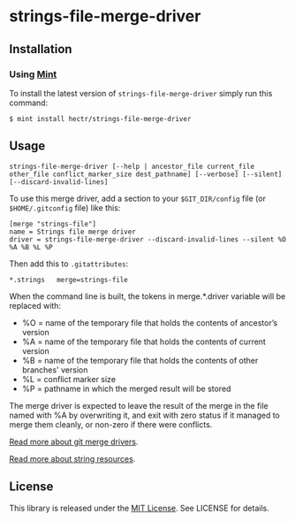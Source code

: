 # strings-file-merge-driver

## Installation

### Using [Mint](https://github.com/yonaskolb/mint)

To install the latest version of `strings-file-merge-driver` simply run this command:

```
$ mint install hectr/strings-file-merge-driver
```

## Usage

```
strings-file-merge-driver [--help | ancestor_file current_file other_file conflict_marker_size dest_pathname] [--verbose] [--silent] [--discard-invalid-lines]
```

To use this merge driver, add a section to your `$GIT_DIR/config` file (or `$HOME/.gitconfig` file) like this:

```
[merge "strings-file"]
name = Strings file merge driver
driver = strings-file-merge-driver --discard-invalid-lines --silent %O %A %B %L %P
```

Then add this to `.gitattributes`:

```
*.strings   merge=strings-file
```

When the command line is built, the tokens in merge.*.driver variable will be replaced with:

- %O = name of the temporary file that holds the contents of ancestor’s version
- %A = name of the temporary file that holds the contents of current version
- %B = name of the temporary file that holds the contents of other branches' version
- %L = conflict marker size
- %P = pathname in which the merged result will be stored

The merge driver is expected to leave the result of the merge in the file named with %A by overwriting it, and exit with zero status if it managed to merge them cleanly, or non-zero if there were conflicts.

[Read more about git merge drivers](https://git-scm.com/docs/gitattributes).

[Read more about string resources](https://developer.apple.com/library/content/documentation/Cocoa/Conceptual/LoadingResources/Strings/Strings.html>).

## License

This library is released under the [MIT License](http://opensource.org/licenses/MIT). See LICENSE for details.